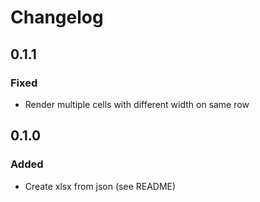 # Changelog

## 0.1.1

### Fixed

- Render multiple cells with different width on same row 

## 0.1.0

### Added 

- Create xlsx from json (see README)